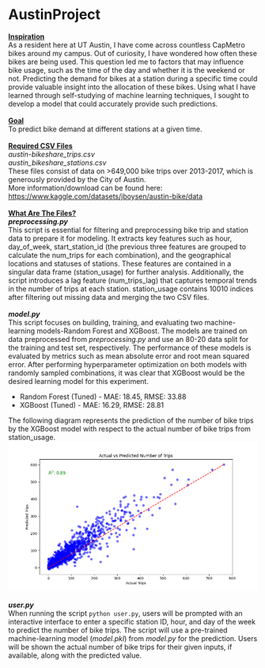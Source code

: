 # AustinProject
<ins>**Inspiration**</ins></br>
  As a resident here at UT Austin, I have come across countless CapMetro bikes around my campus. 
Out of curiosity, I have wondered how often these bikes are being used. This question led
me to factors that may influence bike usage, such as the time of the day and whether it is the weekend
or not. Predicting the demand for bikes at a station during a specific time could provide valuable
insight into the allocation of these bikes. Using what I have learned through self-studying of machine
learning techniques, I sought to develop a model that could accurately provide such predictions.</br></br>
<ins>**Goal**</ins></br>
  To predict bike demand at different stations at a given time. </br></br>
<ins>**Required CSV Files**</ins></br>
*austin-bikeshare_trips.csv* </br>
*austin_bikeshare_stations.csv* </br>
  These files consist of data on >649,000 bike trips over 2013-2017, which is generously provided by the City of Austin. </br>
More information/download can be found here: https://www.kaggle.com/datasets/jboysen/austin-bike/data </br></br>
<ins>**What Are The Files?**</ins></br>
***preprocessing.py*** </br>
  This script is essential for filtering and preprocessing bike trip and station data to prepare it for modeling. 
It extracts key features such as hour, day_of_week, start_station_id (the previous three features are
grouped to calculate the num_trips for each combination), and the geographical locations and statuses 
of stations. These features are contained in a singular data frame (station_usage) for further analysis. 
Additionally, the script introduces a lag feature (num_trips_lag) that captures temporal trends in the number of trips 
at each station. station_usage contains 10010 indices after filtering out missing data and merging the two CSV files. </br></br>
***model.py*** </br>
  This script focuses on building, training, and evaluating two machine-learning models-Random Forest and XGBoost. 
The models are trained on data preprocessed from *preprocessing.py* and use an 80-20 data split for the training
and test set, respectively. The performance of these models is evaluated by metrics such as mean absolute error
and root mean squared error. After performing hyperparameter optimization on both models with randomly sampled
combinations, it was clear that XGBoost would be the desired learning model for this experiment. </br>
* Random Forest (Tuned) - MAE: 18.45, RMSE: 33.88 </br>
* XGBoost (Tuned) - MAE: 16.29, RMSE: 28.81 </br>

The following diagram represents the prediction of the number of bike trips by the XGBoost model with respect to the actual
number of bike trips from station_usage. </br>
<img src="https://github.com/TonyHuynh-lab/AustinProject/blob/main/XGBoostPrediction.png?raw=true" alt="alt text" width="900"/></br></br>
***user.py***</br>
When running the script ``python user.py``, users will be prompted with an interactive interface to 
enter a specific station ID, hour, and day of the week to predict the number of bike trips. The script
will use a pre-trained machine-learning model (*model.pkl*) from *model.py* for the prediction. Users
will be shown the actual number of bike trips for their given inputs, if available, along with the predicted
value.

